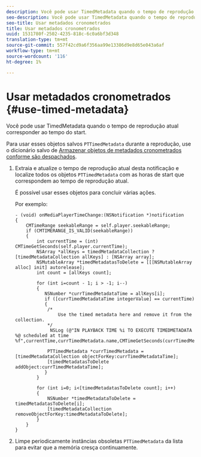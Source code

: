 ```yaml
---
description: Você pode usar TimedMetadata quando o tempo de reprodução atual corresponder ao tempo do start.
seo-description: Você pode usar TimedMetadata quando o tempo de reprodução atual corresponder ao tempo do start.
seo-title: Usar metadados cronometrados
title: Usar metadados cronometrados
uuid: 1531780f-2502-4235-818c-6c0a6bf3d348
translation-type: tm+mt
source-git-commit: 557f42cd9a6f356aa99e13386d9e8d65e043a6af
workflow-type: tm+mt
source-wordcount: '116'
ht-degree: 1%

---
```



# Usar metadados cronometrados {#use-timed-metadata}

Você pode usar TimedMetadata quando o tempo de reprodução atual corresponder ao tempo do start.

Para usar esses objetos salvos `PTTimedMetadata` durante a reprodução, use o dicionário salvo de [Armazenar objetos de metadados cronometrados conforme são despachados](../../../tvsdk-3x-ios-prog/ios-3x-advertising/ios-3x-custom-tags-configure/ios-3x-timed-metadata-store.md).

1. Extraia e atualize o tempo de reprodução atual desta notificação e localize todos os objetos `PTTimedMetadata` com as horas de start que correspondem ao tempo de reprodução atual.

   É possível usar esses objetos para concluir várias ações.

   Por exemplo:

   ```
   - (void) onMediaPlayerTimeChange:(NSNotification *)notification 
   { 
       CMTimeRange seekableRange = self.player.seekableRange; 
       if (CMTIMERANGE_IS_VALID(seekableRange)) 
       { 
           int currentTime = (int) CMTimeGetSeconds(self.player.currentTime); 
           NSArray *allKeys = timedMetadataCollection ? [timedMetadataCollection allKeys] : [NSArray array]; 
           NSMutableArray *timedMetadatasToDelete = [[[NSMutableArray alloc] init] autorelease]; 
           int count = [allKeys count]; 
   
           for (int i=count - 1; i > -1; i--) 
           { 
              NSNumber *currTimedMetadataTime = allKeys[i]; 
              if ([currTimedMetadataTime integerValue] == currentTime) 
              { 
               /* 
                   Use the timed metadata here and remove it from the collection. 
               */ 
                NSLog (@"IN PLAYBACK TIME %i TO EXECUTE TIMEDMETADATA %@ scheduled at time %f",currentTime,currTimedMetadata.name,CMTimeGetSeconds(currTimedMetadata.time)); 
   
               PTTimedMetadata *currTimedMetadata = [timedMetadataCollection objectForKey:currTimedMetadataTime]; 
               [timedMetadatasToDelete addObject:currTimedMetadataTime]; 
              } 
           } 
   
           for (int i=0; i<[timedMetadatasToDelete count]; i++) 
           { 
               NSNumber *timedMetadataToDelete = timedMetadatasToDelete[i]; 
               [timedMetadataCollection removeObjectForKey:timedMetadataToDelete]; 
           } 
       } 
   }
   ```

1. Limpe periodicamente instâncias obsoletas `PTTimedMetadata` da lista para evitar que a memória cresça continuamente.